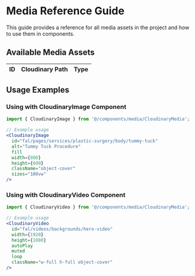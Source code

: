 # Media Reference Guide

This guide provides a reference for all media assets in the project and how to use them in components.

## Available Media Assets

| ID | Cloudinary Path | Type |
|-----|---------------|------|


## Usage Examples

### Using with CloudinaryImage Component

```jsx
import { CloudinaryImage } from '@/components/media/CloudinaryMedia';

// Example usage
<CloudinaryImage
  id="fal/pages/services/plastic-surgery/body/tummy-tuck"
  alt="Tummy Tuck Procedure"
  fill
  width={800}
  height={600}
  className="object-cover"
  sizes="100vw"
/>
```

### Using with CloudinaryVideo Component

```jsx
import { CloudinaryVideo } from '@/components/media/CloudinaryMedia';

// Example usage
<CloudinaryVideo
  id="fal/videos/backgrounds/hero-video"
  width={1920}
  height={1080}
  autoPlay
  muted
  loop
  className="w-full h-full object-cover"
/>
```
